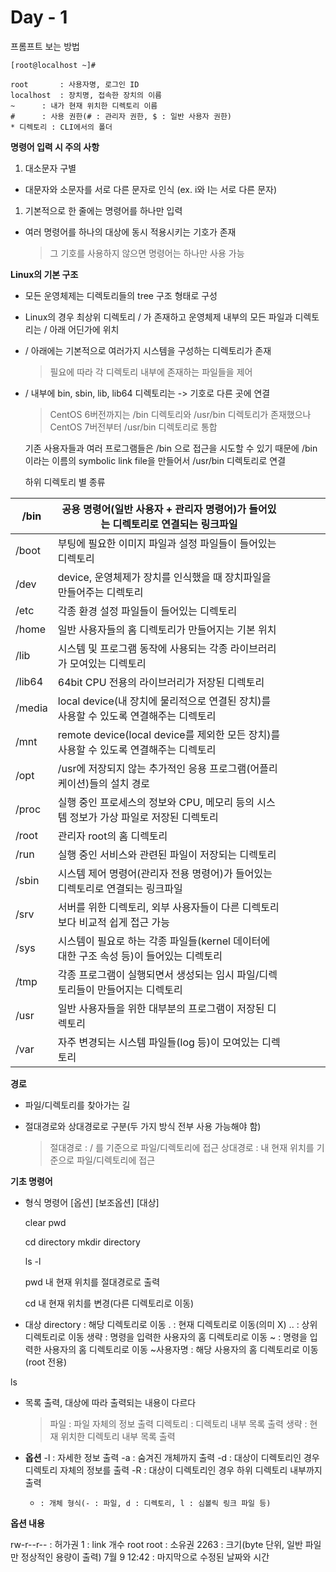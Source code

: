 # Day - 1

프롬프트 보는 방법

```
[root@localhost ~]#

root	   : 사용자명, 로그인 ID
localhost  : 장치명, 접속한 장치의 이름
~	   : 내가 현재 위치한 디렉토리 이름
#	   : 사용 권한(# : 관리자 권한, $ : 일반 사용자 권한)
* 디렉토리 : CLI에서의 폴더

```

**명령어 입력 시 주의 사항**

1. 대소문자 구별
- 대문자와 소문자를 서로 다른 문자로 인식
(ex. i와 I는 서로 다른 문자)

1. 기본적으로 한 줄에는 명령어를 하나만 입력
- 여러 명령어를 하나의 대상에 동시 적용시키는 기호가 존재
    
    > 그 기호를 사용하지 않으면 명령어는 하나만 사용 가능
    > 
    

**Linux의 기본 구조**

- 모든 운영체제는 디렉토리들의 tree 구조 형태로 구성
- Linux의 경우 최상위 디렉토리 / 가 존재하고
운영체제 내부의 모든 파일과 디렉토리는 / 아래 어딘가에 위치
- / 아래에는 기본적으로 여러가지 시스템을 구성하는 디렉토리가 존재
    
    > 필요에 따라 각 디렉토리 내부에 존재하는 파일들을 제어
    > 
- / 내부에 bin, sbin, lib, lib64 디렉토리는 -> 기호로 다른 곳에 연결
    
    > CentOS 6버전까지는 /bin 디렉토리와 /usr/bin 디렉토리가 존재했으나
    CentOS 7버전부터 /usr/bin 디렉토리로 통합
    > 
    
    기존 사용자들과 여러 프로그램들은 /bin 으로 접근을 시도할 수 있기 때문에
    /bin 이라는 이름의 symbolic link file을 만들어서 /usr/bin 디렉토리로 연결
    
    하위 디렉토리 별 종류
    

| /bin | 공용 명령어(일반 사용자 + 관리자 명령어)가 들어있는 디렉토리로 연결되는 링크파일 |  |  |  |  |
| --- | --- | --- | --- | --- | --- |
| /boot | 부팅에 필요한 이미지 파일과 설정 파일들이 들어있는 디렉토리 |  |  |  |  |
| /dev | device, 운영체제가 장치를 인식했을 때 장치파일을 만들어주는 디렉토리 |  |  |  |  |
| /etc | 각종 환경 설정 파일들이 들어있는 디렉토리 |  |  |  |  |
| /home | 일반 사용자들의 홈 디렉토리가 만들어지는 기본 위치 |  |  |  |  |
| /lib | 시스템 및 프로그램 동작에 사용되는 각종 라이브러리가 모여있는 디렉토리 |  |  |  |  |
| /lib64 | 64bit CPU 전용의 라이브러리가 저장된 디렉토리 |  |  |  |  |
| /media | local device(내 장치에 물리적으로 연결된 장치)를 사용할 수 있도록 연결해주는 디렉토리 |  |  |  |  |
| /mnt | remote device(local device를 제외한 모든 장치)를 사용할 수 있도록 연결해주는 디렉토리 |  |  |  |  |
| /opt	 | /usr에 저장되지 않는 추가적인 응용 프로그램(어플리케이션)들의 설치 경로 |  |  |  |  |
| /proc |  실행 중인 프로세스의 정보와 CPU, 메모리 등의 시스템 정보가 가상 파일로 저장된 디렉토리 |  |  |  |  |
| /root | 관리자 root의 홈 디렉토리 |  |  |  |  |
| /run |  실행 중인 서비스와 관련된 파일이 저장되는 디렉토리 |  |  |  |  |
| /sbin | 시스템 제어 명령어(관리자 전용 명령어)가 들어있는 디렉토리로 연결되는 링크파일 |  |  |  |  |
| /srv | 서버를 위한 디렉토리, 외부 사용자들이 다른 디렉토리보다 비교적 쉽게 접근 가능 |  |  |  |  |
| /sys	 | 시스템이 필요로 하는 각종 파일들(kernel 데이터에 대한 구조 속성 등)이 들어있는 디렉토리 |  |  |  |  |
| /tmp | 각종 프로그램이 실행되면서 생성되는 임시 파일/디렉토리들이 만들어지는 디렉토리 |  |  |  |  |
| /usr | 일반 사용자들을 위한 대부분의 프로그램이 저장된 디렉토리 |  |  |  |  |
| /var | 자주 변경되는 시스템 파일들(log 등)이 모여있는 디렉토리 |  |  |  |  |

**경로**

- 파일/디렉토리를 찾아가는 길
- 절대경로와 상대경로로 구분(두 가지 방식 전부 사용 가능해야 함)
    
    > 절대경로 : / 를 기준으로 파일/디렉토리에 접근
    상대경로 : 내 현재 위치를 기준으로 파일/디렉토리에 접근
    > 
    

**기초 명령어**

- 형식
명령어	[옵션] [보조옵션] [대상]
    
    clear
    pwd
    
    cd            directory
    mkdir	directory
    
    ls	         -l
    
    pwd         내 현재 위치를 절대경로로 출력
    
    cd            내 현재 위치를 변경(다른 디렉토리로 이동)
    
- 대상
directory : 해당 디렉토리로 이동
. : 현재 디렉토리로 이동(의미 X)
.. : 상위 디렉토리로 이동
생략 : 명령을 입력한 사용자의 홈 디렉토리로 이동
~ : 명령을 입력한 사용자의 홈 디렉토리로 이동
~사용자명 : 해당 사용자의 홈 디렉토리로 이동(root 전용)

ls

- 목록 출력, 대상에 따라 출력되는 내용이 다르다
    
    > 파일	: 파일 자체의 정보 출력
    디렉토리	: 디렉토리 내부 목록 출력
    생략	: 현재 위치한 디렉토리 내부 목록 출력
    > 
    
- **옵션**
-l	: 자세한 정보 출력
-a	: 숨겨진 개체까지 출력
-d	: 대상이 디렉토리인 경우 디렉토리 자체의 정보를 출력
-R	: 대상이 디렉토리인 경우 하위 디렉토리 내부까지 출력
    - `: 개체 형식(- : 파일, d : 디렉토리, l : 심볼릭 링크 파일 등)`

**옵션 내용**

rw-r--r--	: 허가권
1		: link 개수
root root	: 소유권
2263		: 크기(byte 단위, 일반 파일만 정상적인 용량이 출력)
7월  9 12:42	: 마지막으로 수정된 날짜와 시간